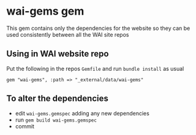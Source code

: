 # wai-gems gem

This gem contains only the dependencies for the website so they can be used consistently between all the WAI site repos

## Using in WAI website repo

Put the following in the repos `Gemfile` and run `bundle install` as usual

```
gem "wai-gems", :path => "_external/data/wai-gems"
```

## To alter the dependencies

* edit  `wai-gems.gemspec` adding any new dependencies
* run `gem build wai-gems.gemspec`
* commit
